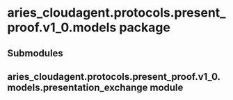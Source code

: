 # aries_cloudagent.protocols.present_proof.v1_0.models package

## Submodules

## aries_cloudagent.protocols.present_proof.v1_0.models.presentation_exchange module
